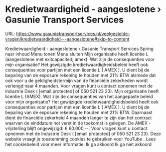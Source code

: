 # Kredietwaardigheid - aangeslotene › Gasunie Transport Services

URL: https://www.gasunietransportservices.nl/veelgestelde-vragen/kredietwaardigheid---aangeslotene#skip-to-content

Kredietwaardigheid - aangeslotene › Gasunie Transport Services
Spring naar inhoud
Menu tonen
Menu sluiten
Mijn organisatie heeft licentie L (aangeslotene met exitcapaciteit; amex). Wat zijn de consequenties voor mijn organisatie?
Het gewijzigde kredietwaardigheidsbeleid heeft ook consequenties voor partijen met een licentie L (
AMEX
). U dient bij de bepaling van de exposure rekening te houden met 21% BTW alsmede dat ook voor u de geldigheidstermijn van de financiële zekerheden wordt verlengd naar 4 maanden. Voor vragen kunt u contact opnemen met de Industrie Desk (
[email protected]
of 050 521 23 23).
Mijn organisatie heeft licentie L (AMEX). Wat zijn de consequenties van het aangepaste beleid voor mijn organisatie?
Het gewijzigde kredietwaardigheidsbeleid heeft ook consequenties voor partijen met een licentie L (
AMEX
). U dient bij de bepaling van de exposure rekening te houden met 21% BTW. Daarnaast dient de financiële zekerheid 4 maanden langer te zijn dan het contract waarvan de
einddatum
het verst in de toekomst is gelegen. De
AMEX
-vrijstelling blijft ongewijzigd: € 60.000,--.
Voor vragen kunt u contact opnemen met de Industrie Desk (
[email protected]
of 050 521 23 23).
Deze website vraagt je toestemming cookies te gebruiken voor
YouTube
. Lees het
cookiebeleid
voor meer informatie.
Ik ga akkoord
Ik ga niet akkoord